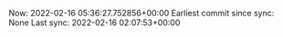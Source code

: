 Now: 2022-02-16 05:36:27.752856+00:00 Earliest commit since sync: None Last sync: 2022-02-16 02:07:53+00:00
